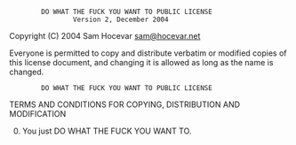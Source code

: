             DO WHAT THE FUCK YOU WANT TO PUBLIC LICENSE
                    Version 2, December 2004

 Copyright (C) 2004 Sam Hocevar <sam@hocevar.net>


 Everyone is permitted to copy and distribute verbatim or modified
 copies of this license document, and changing it is allowed as long
 as the name is changed.

            DO WHAT THE FUCK YOU WANT TO PUBLIC LICENSE
   TERMS AND CONDITIONS FOR COPYING, DISTRIBUTION AND MODIFICATION

  0. You just DO WHAT THE FUCK YOU WANT TO.
